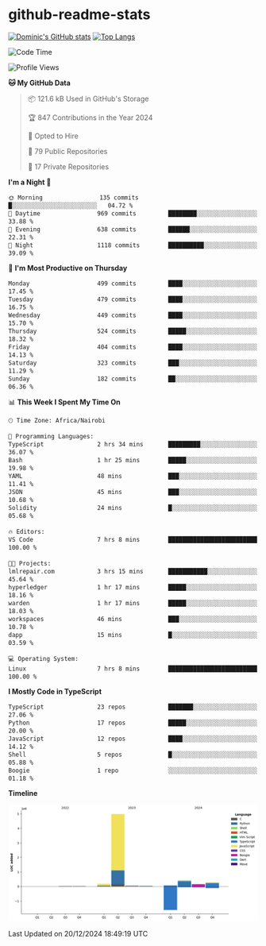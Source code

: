 # github-readme-stats
[![Dominic's GitHub stats](https://github-readme-stats.vercel.app/api?username=Domengo&show_icons=true)](https://github.com/anuraghazra/github-readme-stats)
[![Top Langs](https://github-readme-stats.vercel.app/api/top-langs/?username=Domengo&show_icons=true)](https://github.com/Domengo/github-readme-stats)

<!--START_SECTION:waka-->
![Code Time](http://img.shields.io/badge/Code%20Time-901%20hrs%2032%20mins-blue)

![Profile Views](http://img.shields.io/badge/Profile%20Views-0-blue)

**🐱 My GitHub Data** 

> 📦 121.6 kB Used in GitHub's Storage 
 > 
> 🏆 847 Contributions in the Year 2024
 > 
> 💼 Opted to Hire
 > 
> 📜 79 Public Repositories 
 > 
> 🔑 17 Private Repositories 
 > 
**I'm a Night 🦉** 

```text
🌞 Morning                135 commits         █░░░░░░░░░░░░░░░░░░░░░░░░   04.72 % 
🌆 Daytime                969 commits         ████████░░░░░░░░░░░░░░░░░   33.88 % 
🌃 Evening                638 commits         ██████░░░░░░░░░░░░░░░░░░░   22.31 % 
🌙 Night                  1118 commits        ██████████░░░░░░░░░░░░░░░   39.09 % 
```
📅 **I'm Most Productive on Thursday** 

```text
Monday                   499 commits         ████░░░░░░░░░░░░░░░░░░░░░   17.45 % 
Tuesday                  479 commits         ████░░░░░░░░░░░░░░░░░░░░░   16.75 % 
Wednesday                449 commits         ████░░░░░░░░░░░░░░░░░░░░░   15.70 % 
Thursday                 524 commits         █████░░░░░░░░░░░░░░░░░░░░   18.32 % 
Friday                   404 commits         ████░░░░░░░░░░░░░░░░░░░░░   14.13 % 
Saturday                 323 commits         ███░░░░░░░░░░░░░░░░░░░░░░   11.29 % 
Sunday                   182 commits         ██░░░░░░░░░░░░░░░░░░░░░░░   06.36 % 
```


📊 **This Week I Spent My Time On** 

```text
🕑︎ Time Zone: Africa/Nairobi

💬 Programming Languages: 
TypeScript               2 hrs 34 mins       █████████░░░░░░░░░░░░░░░░   36.07 % 
Bash                     1 hr 25 mins        █████░░░░░░░░░░░░░░░░░░░░   19.98 % 
YAML                     48 mins             ███░░░░░░░░░░░░░░░░░░░░░░   11.41 % 
JSON                     45 mins             ███░░░░░░░░░░░░░░░░░░░░░░   10.68 % 
Solidity                 24 mins             █░░░░░░░░░░░░░░░░░░░░░░░░   05.68 % 

🔥 Editors: 
VS Code                  7 hrs 8 mins        █████████████████████████   100.00 % 

🐱‍💻 Projects: 
lmlrepair.com            3 hrs 15 mins       ███████████░░░░░░░░░░░░░░   45.64 % 
hyperledger              1 hr 17 mins        █████░░░░░░░░░░░░░░░░░░░░   18.16 % 
warden                   1 hr 17 mins        █████░░░░░░░░░░░░░░░░░░░░   18.03 % 
workspaces               46 mins             ███░░░░░░░░░░░░░░░░░░░░░░   10.78 % 
dapp                     15 mins             █░░░░░░░░░░░░░░░░░░░░░░░░   03.59 % 

💻 Operating System: 
Linux                    7 hrs 8 mins        █████████████████████████   100.00 % 
```

**I Mostly Code in TypeScript** 

```text
TypeScript               23 repos            ███████░░░░░░░░░░░░░░░░░░   27.06 % 
Python                   17 repos            █████░░░░░░░░░░░░░░░░░░░░   20.00 % 
JavaScript               12 repos            ████░░░░░░░░░░░░░░░░░░░░░   14.12 % 
Shell                    5 repos             █░░░░░░░░░░░░░░░░░░░░░░░░   05.88 % 
Boogie                   1 repo              ░░░░░░░░░░░░░░░░░░░░░░░░░   01.18 % 
```



**Timeline**

![Lines of Code chart](https://raw.githubusercontent.com/Domengo/Domengo/main/assets/bar_graph.png)


 Last Updated on 20/12/2024 18:49:19 UTC
<!--END_SECTION:waka-->


